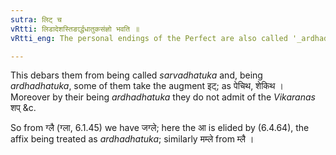 ```yaml
---
sutra: लिट् च
vRtti: लिडादेशस्तिङार्द्धधातुकसंज्ञो भवति ॥
vRtti_eng: The personal endings of the Perfect are also called '_ardhadhatuka_'.

---
```

This debars them from being called _sarvadhatuka_ and, being _ardhadhatuka_, some of them take the augment इट्; as पेचिथ, शेकिथ । Moreover by their being _ardhadhatuka_ they do not admit of the _Vikaranas_ शप् &c.

So from ग्लै (ग्ला, 6.1.45) we have जग्ले; here the आ is elided by (6.4.64), the affix being treated as _ardhadhatuka_; similarly मम्ले from म्लै ।